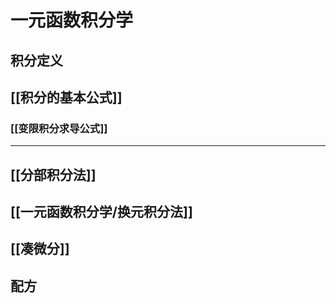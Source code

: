 # 一元函数积分学

## 积分定义


## [[积分的基本公式]]


### [[变限积分求导公式]]

---
## [[分部积分法]]


## [[一元函数积分学/换元积分法]]

## [[凑微分]]



## 配方
